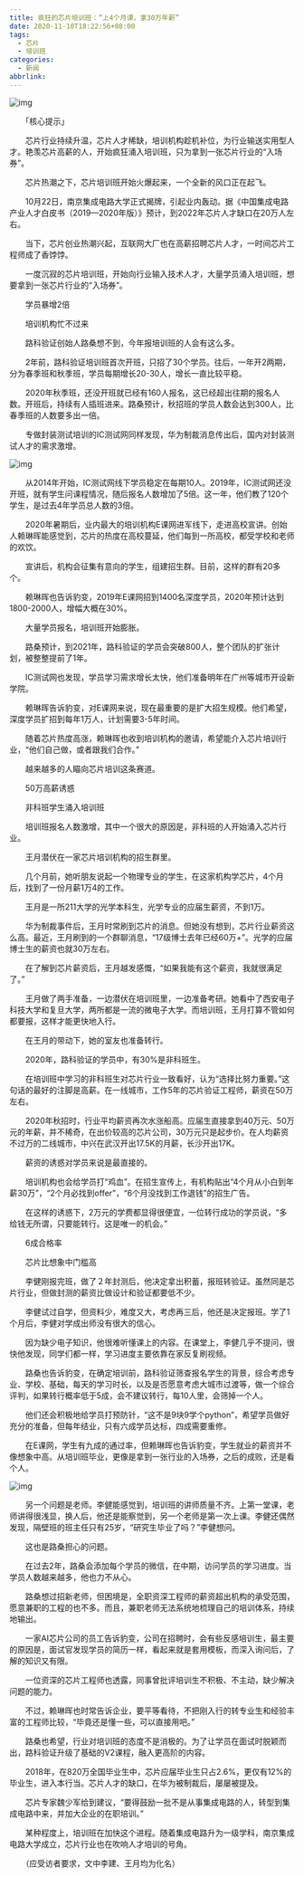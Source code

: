 ```yaml
---
title: 疯狂的芯片培训班：“上4个月课，拿30万年薪”
date: 2020-11-10T18:22:56+08:00
tags:
  - 芯片
  - 培训班
categories:
  - 新闻
abbrlink:
---
```


![img](https://cdn.jsdelivr.net/gh/yakeing/Documentation@main/Hexo/images/c5ac-kcieywa0231916.jpg)

　　「核心提示」

　　芯片行业持续升温，芯片人才稀缺，培训机构趁机补位，为行业输送实用型人才。艳羡芯片高薪的人，开始疯狂涌入培训班，只为拿到一张芯片行业的“入场券”。

　　芯片热潮之下，芯片培训班开始火爆起来，一个全新的风口正在起飞。

　　10月22日，南京集成电路大学正式揭牌，引起业内轰动。据《中国集成电路产业人才白皮书（2019—2020年版）》预计，到2022年芯片人才缺口在20万人左右。

　　当下，芯片创业热潮兴起，互联网大厂也在高薪招聘芯片人才，一时间芯片工程师成了香饽饽。

　　一度沉寂的芯片培训班，开始向行业输入技术人才，大量学员涌入培训班，想要拿到一张芯片行业的“入场券”。

　　学员暴增2倍

　　培训机构忙不过来

　　路科验证创始人路桑想不到，今年报培训班的人会有这么多。

　　2年前，路科验证培训班首次开班，只招了30个学员。往后，一年开2两期，分为春季班和秋季班，学员每期增长20-30人，增长一直比较平稳。

　　2020年秋季班，还没开班就已经有160人报名，这已经超出往期的报名人数。开班后，持续有人插班进来。路桑预计，秋招班的学员人数会达到300人，比春季班的人数要多出一倍。

　　专做封装测试培训的IC测试网同样发现，华为制裁消息传出后，国内对封装测试人才的需求激增。

![img](https://cdn.jsdelivr.net/gh/yakeing/Documentation@main/Hexo/images/4632-kcieywa0231964.jpg)

　　从2014年开始，IC测试网线下学员稳定在每期10人。2019年，IC测试网还没开班，就有学生问课程情况，随后报名人数增加了5倍。这一年，他们教了120个学生，是过去4年学员总人数的3倍。

　　2020年暑期后，业内最大的培训机构E课网进军线下，走进高校宣讲。创始人赖琳晖能感觉到，芯片的热度在高校蔓延，他们每到一所高校，都受学校和老师的欢饮。

　　宣讲后，机构会征集有意向的学生，组建招生群。目前，这样的群有20多个。

　　赖琳晖也告诉豹变，2019年E课网招到1400名深度学员，2020年预计达到1800-2000人，增幅大概在30%。

　　大量学员报名，培训班开始膨胀。

　　路桑预计，到2021年，路科验证的学员会突破800人，整个团队的扩张计划，被整整提前了1年。

　　IC测试网也发现，学员学习需求增长太快，他们准备明年在广州等城市开设新学院。

　　赖琳晖告诉豹变，对E课网来说，现在最重要的是扩大招生规模。他们希望，深度学员扩招到每年1万人，计划需要3-5年时间。

　　随着芯片热度高涨，赖琳晖也收到培训机构的邀请，希望能介入芯片培训行业，“他们自己做，或者跟我们合作。”

　　越来越多的人瞄向芯片培训这条赛道。

　　50万高薪诱惑

　　非科班学生涌入培训班

　　培训班报名人数激增，其中一个很大的原因是，非科班的人开始涌入芯片行业。

　　王月潜伏在一家芯片培训机构的招生群里。

　　几个月前，她听朋友说起一个物理专业的学生，在这家机构学芯片，4个月后，找到了一份月薪1万4的工作。

　　王月是一所211大学的光学本科生，光学专业的应届生薪资，不到1万。

　　华为制裁事件后，王月时常刷到芯片的消息。但她没有想到，芯片行业薪资这么高。最近，王月刷到的一个群聊消息，“17级博士去年已经60万+”。光学的应届博士生的薪资也就30万左右。

　　在了解到芯片薪资后，王月越发感慨，“如果我能有这个薪资，我就很满足了。”

　　王月做了两手准备，一边潜伏在培训班里，一边准备考研。她看中了西安电子科技大学和复旦大学，两所都是一流的微电子大学。而培训班，王月打算不管如何都要报，这样才能更快地入行。

　　在王月的带动下，她的室友也准备转行。

　　2020年，路科验证的学员中，有30%是非科班生。

　　在培训班中学习的非科班生对芯片行业一致看好，认为“选择比努力重要。”这句话的最好的注脚是高薪。在一线城市，工作5年的芯片验证工程师，薪资在50万左右。

　　2020年秋招时，行业平均薪资再次水涨船高。应届生直接拿到40万元、50万元的年薪，并不稀奇，在出价较高的芯片公司，30万元只是起步价。在人均薪资不过万的二线城市，中兴在武汉开出17.5K的月薪，长沙开出17K。

　　薪资的诱惑对学员来说是最直接的。

　　培训机构也会给学员打“鸡血”。在招生宣传上，有机构贴出“4个月从小白到年薪30万”，“2个月必找到offer”，“6个月没找到工作退钱”的招生广告。

　　在这样的诱惑下，2万元的学费都显得很便宜，一位转行成功的学员说，“多给钱无所谓，只要能转行。这是唯一的机会。”

　　6成合格率

　　芯片比想象中门槛高

　　李健刚报完班，做了２年封测后，他决定拿出积蓄，报班转验证。虽然同是芯片行业，但做封测的薪资比做设计和验证都要低不少。

　　李健试过自学，但资料少，难度又大，考虑再三后，他还是决定报班。学了1个月后，李健对学成出师没有很大的信心。

　　因为缺少电子知识，他很难听懂课上的内容。在课堂上，李健几乎不提问，很快他发现，同学们都一样，学习进度主要依靠在家反复刷视频。

　　路桑也告诉豹变，在确定培训前，路科验证筛查报名学生的背景，综合考虑专业、学校、基础，每天的学习时长，以及是否愿意考虑大城市过渡等，做一个综合评判，如果转行概率低于5成，会不建议转行，每10人里，会筛掉一个人。

　　他们还会积极地给学员打预防针，“这不是9块9学个python”，希望学员做好充分的准备，但每年结业，只有六成学员达标，四成需要重修。

　　在E课网，学生有九成的通过率，但赖琳晖也告诉豹变，学生就业的薪资并不像想象中高。从培训班毕业，更像是拿到一张行业的入场券，之后的成败，还是看个人。

![img](https://cdn.jsdelivr.net/gh/yakeing/Documentation@main/Hexo/images/8daf-kcieywa0232070.jpg)

　　另一个问题是老师。李健能感觉到，培训班的讲师质量不齐。上第一堂课，老师讲得很浅显，换人后，他还是能察觉到，另一个老师是第一次上课。李健还偶然发现，隔壁班的班主任只有25岁，“研究生毕业了吗？”李健想问。

　　这也是路桑担心的问题。

　　在过去2年，路桑会添加每个学员的微信，在中期，访问学员的学习进度。当学员人数越来越多，他也力不从心。

　　路桑想过招新老师，但困境是，全职资深工程师的薪资超出机构的承受范围，愿意兼职的工程的也不多。而且，兼职老师无法系统地梳理自己的培训体系，持续地输出。

　　一家AI芯片公司的员工告诉豹变，公司在招聘时，会有些反感培训生，最主要的原因是，面试官发现学员的简历一样，看起来就是套用模板，而深入询问后，了解的知识又有限。

　　一位资深的芯片工程师也透露，同事曾批评培训生不积极、不主动，缺少解决问题的能力。

　　不过，赖琳晖也时常告诉企业，要平等看待，不把刚入行的转专业生和经验丰富的工程师比较，“毕竟还是懂一些，可以直接用吧。”

　　路桑也希望，行业对培训班的态度不是消极的。为了让学员在面试时脱颖而出，路科验证升级了基础的V2课程，融入更高阶的内容。

　　2018年，在820万全国毕业生中，芯片应届毕业生只占2.6%，更仅有12%的毕业生，进入本行当。芯片人才的缺口，在华为被制裁后，屡屡被提及。

　　芯片专家魏少军给到建议，“要得鼓励一批不是从事集成电路的人，转型到集成电路中来，并加大企业的在职培训。”

　　某种程度上，培训班在加快这个进程。随着集成电路升为一级学科，南京集成电路大学成立，芯片行业也在吹响人才培训的号角。

　　（应受访者要求，文中李建、王月均为化名）